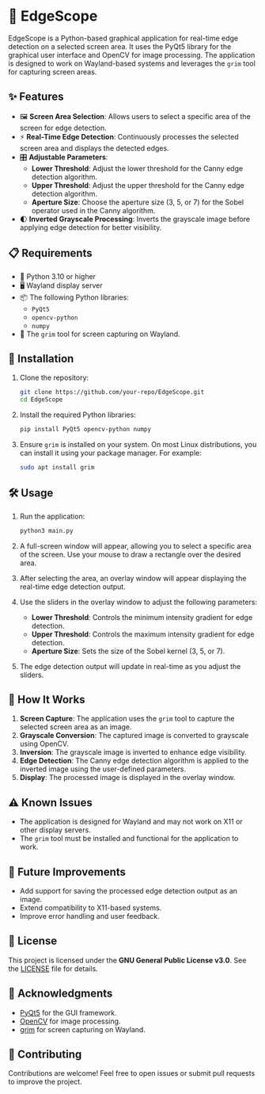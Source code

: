 # 🌟 EdgeScope

EdgeScope is a Python-based graphical application for real-time edge detection on a selected screen area. It uses the PyQt5 library for the graphical user interface and OpenCV for image processing. The application is designed to work on Wayland-based systems and leverages the `grim` tool for capturing screen areas.

## ✨ Features

- 🖼️ **Screen Area Selection**: Allows users to select a specific area of the screen for edge detection.
- ⚡ **Real-Time Edge Detection**: Continuously processes the selected screen area and displays the detected edges.
- 🎛️ **Adjustable Parameters**:
  - **Lower Threshold**: Adjust the lower threshold for the Canny edge detection algorithm.
  - **Upper Threshold**: Adjust the upper threshold for the Canny edge detection algorithm.
  - **Aperture Size**: Choose the aperture size (3, 5, or 7) for the Sobel operator used in the Canny algorithm.
- 🌓 **Inverted Grayscale Processing**: Inverts the grayscale image before applying edge detection for better visibility.

## 📋 Requirements

- 🐍 Python 3.10 or higher
- 🖥️ Wayland display server
- 📦 The following Python libraries:
  - `PyQt5`
  - `opencv-python`
  - `numpy`
- 📸 The `grim` tool for screen capturing on Wayland.

## 🚀 Installation

1. Clone the repository:
   ```bash
   git clone https://github.com/your-repo/EdgeScope.git
   cd EdgeScope
   ```

2. Install the required Python libraries:
   ```bash
   pip install PyQt5 opencv-python numpy
   ```

3. Ensure `grim` is installed on your system. On most Linux distributions, you can install it using your package manager. For example:
   ```bash
   sudo apt install grim
   ```

## 🛠️ Usage

1. Run the application:
   ```bash
   python3 main.py
   ```

2. A full-screen window will appear, allowing you to select a specific area of the screen. Use your mouse to draw a rectangle over the desired area.

3. After selecting the area, an overlay window will appear displaying the real-time edge detection output.

4. Use the sliders in the overlay window to adjust the following parameters:
   - **Lower Threshold**: Controls the minimum intensity gradient for edge detection.
   - **Upper Threshold**: Controls the maximum intensity gradient for edge detection.
   - **Aperture Size**: Sets the size of the Sobel kernel (3, 5, or 7).

5. The edge detection output will update in real-time as you adjust the sliders.

## 🧠 How It Works

1. **Screen Capture**: The application uses the `grim` tool to capture the selected screen area as an image.
2. **Grayscale Conversion**: The captured image is converted to grayscale using OpenCV.
3. **Inversion**: The grayscale image is inverted to enhance edge visibility.
4. **Edge Detection**: The Canny edge detection algorithm is applied to the inverted image using the user-defined parameters.
5. **Display**: The processed image is displayed in the overlay window.

## ⚠️ Known Issues

- The application is designed for Wayland and may not work on X11 or other display servers.
- The `grim` tool must be installed and functional for the application to work.

## 🌟 Future Improvements

- Add support for saving the processed edge detection output as an image.
- Extend compatibility to X11-based systems.
- Improve error handling and user feedback.

## 📜 License

This project is licensed under the **GNU General Public License v3.0**. See the [LICENSE](LICENSE) file for details.

## 🙏 Acknowledgments

- [PyQt5](https://riverbankcomputing.com/software/pyqt/intro) for the GUI framework.
- [OpenCV](https://opencv.org/) for image processing.
- [grim](https://github.com/emersion/grim) for screen capturing on Wayland.

## 🤝 Contributing

Contributions are welcome! Feel free to open issues or submit pull requests to improve the project.